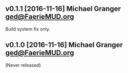 ## v0.1.1 [2016-11-16] Michael Granger <ged@FaerieMUD.org>

Build system fix only.


## v0.1.0 [2016-11-16] Michael Granger <ged@FaerieMUD.org>

(Never released)

